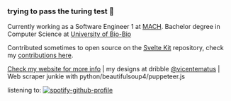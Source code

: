 ### trying to pass the turing test 🤖

Currently working as a Software Engineer 1 at [MACH](https://www.somosmach.com/). Bachelor degree in Computer Science at [University of Bio-Bio](https://www.ubiobio.cl/w/)

Contributed sometimes to open source on the [Svelte Kit](https://github.com/sveltejs/kit) repository, check my [contributions here](https://gist.github.com/vicentematus/d89f23d0611581acb6d417bc88de6e0b).

[Check my website for more info](https://www.vicentematus.cl/) | my designs at dribble [@vicentematus](https://dribbble.com/vicentematus) |  Web scraper junkie with python/beautifulsoup4/puppeteer.js

listening to:
[![spotify-github-profile](https://spotify-github-profile.vercel.app/api/view?uid=matusvicente&cover_image=true&theme=novatorem&show_offline=false&background_color=050505&interchange=false&bar_color=53b14f&bar_color_cover=false)](https://open.spotify.com/user/matusvicente?si=63f6e1eeaab84321)

